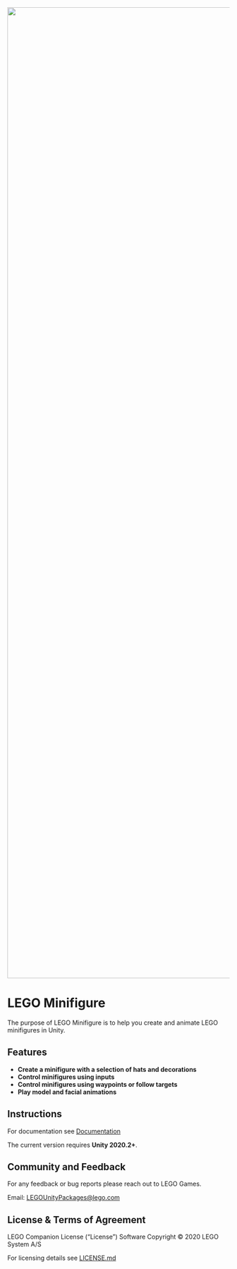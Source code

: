 <img src="Documentation~/images/image.png" align="middle" width="2200"/>

# LEGO Minifigure

The purpose of LEGO Minifigure is to help you create and animate LEGO minifigures in Unity.

## Features

- **Create a minifigure with a selection of hats and decorations**
- **Control minifigures using inputs**
- **Control minifigures using waypoints or follow targets**
- **Play model and facial animations**

## Instructions

For documentation see [Documentation](Documentation~/LEGO%20Minifig.md)

The current version requires **Unity 2020.2+**.

## Community and Feedback

For any feedback or bug reports please reach out to LEGO Games.

Email: [LEGOUnityPackages@lego.com](mailto:LEGOUnityPackages@lego.com)

## License & Terms of Agreement

LEGO Companion License (“License”) Software Copyright © 2020 LEGO System A/S

For licensing details see [LICENSE.md](LICENSE.md)
